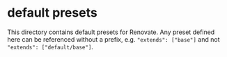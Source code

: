 # default presets

This directory contains default presets for Renovate. Any preset defined here can be referenced without a prefix, e.g. `"extends": ["base"]` and not `"extends": ["default/base"]`.
